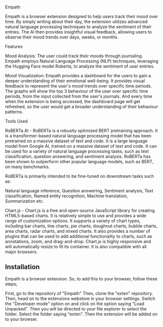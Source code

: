 Empath

Empath is a browser extension designed to help users track their mood over time. By simply writing about their day, the extension utilizes advanced natural language processing techniques to analyze the sentiment of their entries. The AI then provides insightful visual feedback, allowing users to observe their mood trends over days, weeks, or months.

Features

Mood Analysis: The user could track their moods through journaling. Empath employs Natural Language Processing (NLP) techniques, leveraging the Hugging Face model Roberta, to analyze the sentiment of user entries.

Mood Visualization: Empath provides a dashboard for the users to gain a deeper understanding of their emotional well-being. It provides visual feedback to represent the user's mood trends over specific time periods. The graphs will show the top 3 behaviour of the user over specific time periods, from the input collected from the user's journals. And every time when the extension is being accessed, the dashboard page will get refreshed, so the user would get a broader understanding of their behaviour patterns.

Tools Used

RoBERTa AI - RoBERTa is a robustly optimized BERT pretraining approach. It is a transformer-based natural language processing model that has been pretrained on a massive dataset of text and code. It is a large language model from Google AI, trained on a massive dataset of text and code. It can be used for a variety of natural language processing tasks, such as text classification, question answering, and sentiment analysis. RoBERTa has been shown to outperform other popular language models, such as BERT, on many benchmarks.
             
RoBERTa is primarily intended to be fine-tuned on downstream tasks such as: 

Natural language inference,
Question answering,
Sentiment analysis,
Text classification,
Named entity recognition,
Machine translation,
Summarization etc.


Chart.js - Chart.js is a free and open-source JavaScript library for creating HTML5-based charts. It is relatively simple to use and provides a wide range of customization options. It supports a variety of chart types, including bar charts, line charts, pie charts, doughnut charts, bubble charts, area charts, radar charts, and mixed charts. 
It also provides a number of plugins that can be used to add additional functionality to charts, such as annotations, zoom, and drag-and-drop. Chart.js is highly responsive and will automatically resize to fit its container. It is also compatible with all major browsers.
             
                    
                
## Installation

Empath is a browser extension. So, to add this to your browser, follow these steps;

First, go to the repository of "Empath"
Then, clone the "exten" repository.
Then, head on to the extensions webstore in your browser settings.
Switch the "Developer mode" option on and click on the option saying "Load Unpacked".
Then you will be directed to your file explorer to select the folder.
Select the folder saying "exten".
Then the extension will be added on to your browser.
    